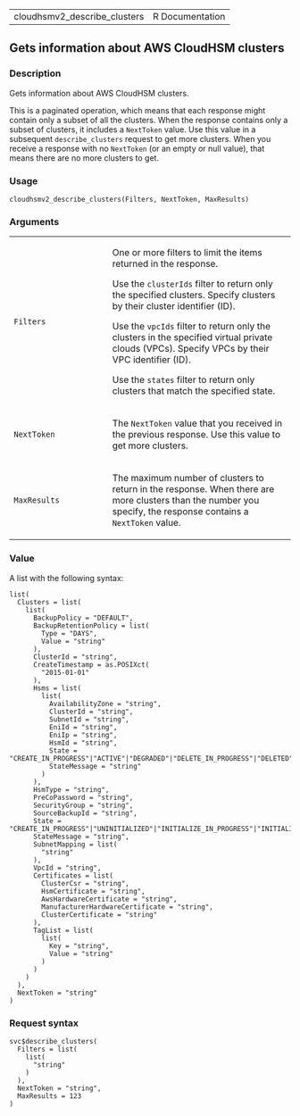 <table style="width: 100%;">
<tbody>
<tr class="odd">
<td>cloudhsmv2_describe_clusters</td>
<td style="text-align: right;">R Documentation</td>
</tr>
</tbody>
</table>

## Gets information about AWS CloudHSM clusters

### Description

Gets information about AWS CloudHSM clusters.

This is a paginated operation, which means that each response might
contain only a subset of all the clusters. When the response contains
only a subset of clusters, it includes a `NextToken` value. Use this
value in a subsequent `describe_clusters` request to get more clusters.
When you receive a response with no `NextToken` (or an empty or null
value), that means there are no more clusters to get.

### Usage

    cloudhsmv2_describe_clusters(Filters, NextToken, MaxResults)

### Arguments

<table>
<colgroup>
<col style="width: 35%" />
<col style="width: 65%" />
</colgroup>
<tbody>
<tr class="odd">
<td><code
id="cloudhsmv2_describe_clusters_:_Filters">Filters</code></td>
<td><p>One or more filters to limit the items returned in the
response.</p>
<p>Use the <code>clusterIds</code> filter to return only the specified
clusters. Specify clusters by their cluster identifier (ID).</p>
<p>Use the <code>vpcIds</code> filter to return only the clusters in the
specified virtual private clouds (VPCs). Specify VPCs by their VPC
identifier (ID).</p>
<p>Use the <code>states</code> filter to return only clusters that match
the specified state.</p></td>
</tr>
<tr class="even">
<td><code
id="cloudhsmv2_describe_clusters_:_NextToken">NextToken</code></td>
<td><p>The <code>NextToken</code> value that you received in the
previous response. Use this value to get more clusters.</p></td>
</tr>
<tr class="odd">
<td><code
id="cloudhsmv2_describe_clusters_:_MaxResults">MaxResults</code></td>
<td><p>The maximum number of clusters to return in the response. When
there are more clusters than the number you specify, the response
contains a <code>NextToken</code> value.</p></td>
</tr>
</tbody>
</table>

### Value

A list with the following syntax:

    list(
      Clusters = list(
        list(
          BackupPolicy = "DEFAULT",
          BackupRetentionPolicy = list(
            Type = "DAYS",
            Value = "string"
          ),
          ClusterId = "string",
          CreateTimestamp = as.POSIXct(
            "2015-01-01"
          ),
          Hsms = list(
            list(
              AvailabilityZone = "string",
              ClusterId = "string",
              SubnetId = "string",
              EniId = "string",
              EniIp = "string",
              HsmId = "string",
              State = "CREATE_IN_PROGRESS"|"ACTIVE"|"DEGRADED"|"DELETE_IN_PROGRESS"|"DELETED",
              StateMessage = "string"
            )
          ),
          HsmType = "string",
          PreCoPassword = "string",
          SecurityGroup = "string",
          SourceBackupId = "string",
          State = "CREATE_IN_PROGRESS"|"UNINITIALIZED"|"INITIALIZE_IN_PROGRESS"|"INITIALIZED"|"ACTIVE"|"UPDATE_IN_PROGRESS"|"DELETE_IN_PROGRESS"|"DELETED"|"DEGRADED",
          StateMessage = "string",
          SubnetMapping = list(
            "string"
          ),
          VpcId = "string",
          Certificates = list(
            ClusterCsr = "string",
            HsmCertificate = "string",
            AwsHardwareCertificate = "string",
            ManufacturerHardwareCertificate = "string",
            ClusterCertificate = "string"
          ),
          TagList = list(
            list(
              Key = "string",
              Value = "string"
            )
          )
        )
      ),
      NextToken = "string"
    )

### Request syntax

    svc$describe_clusters(
      Filters = list(
        list(
          "string"
        )
      ),
      NextToken = "string",
      MaxResults = 123
    )
